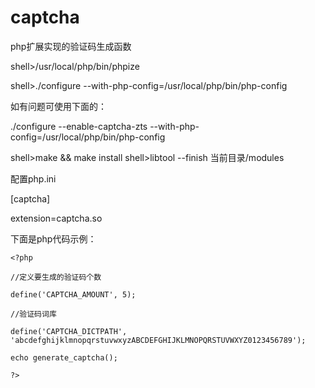 captcha
=======

php扩展实现的验证码生成函数

shell>/usr/local/php/bin/phpize

shell>./configure --with-php-config=/usr/local/php/bin/php-config

如有问题可使用下面的：

./configure --enable-captcha-zts --with-php-config=/usr/local/php/bin/php-config

shell>make && make install
shell>libtool --finish 当前目录/modules

配置php.ini

[captcha]

extension=captcha.so

下面是php代码示例：
```
<?php

//定义要生成的验证码个数

define('CAPTCHA_AMOUNT', 5);

//验证码词库

define('CAPTCHA_DICTPATH', 'abcdefghijklmnopqrstuvwxyzABCDEFGHIJKLMNOPQRSTUVWXYZ0123456789');

echo generate_captcha();

?>
```

